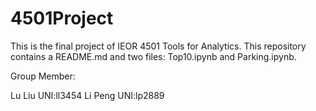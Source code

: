 # 4501Project
 This is the final project of IEOR 4501 Tools for Analytics. This repository contains a README.md and two files: Top10.ipynb and Parking.ipynb.

 Group Member:

 Lu Liu   UNI:ll3454
 Li Peng  UNI:lp2889
